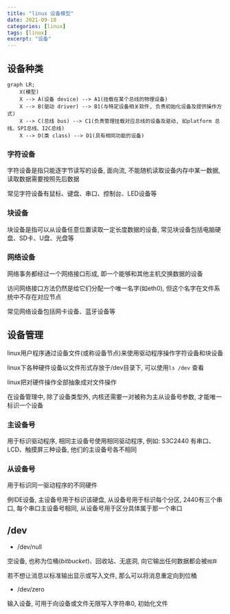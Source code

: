 ```yaml
---
title: "linux 设备模型"
date: 2021-09-10
categories: [linux]
tags: [linux]
excerpt: "设备"
---
```


## 设备种类

```mermaid
graph LR;
    X(模型)
    X --> A(设备 device) --> A1(挂载在某个总线的物理设备)
    X --> B(驱动 driver) --> B1(与特定设备相关软件, 负责初始化设备及提供操作方式)
    X --> C(总线 bus) --> C1(负责管理挂载对应总线的设备及驱动, 如platform 总线、SPI总线、I2C总线)
    X --> D(类 class) --> D1(具有相同功能的设备)
```

### 字符设备

字符设备是指只能逐字节读写的设备, 面向流, 不能随机读取设备内存中某一数据, 读取数据需要按照先后数据

常见字符设备有鼠标、键盘、串口、控制台、LED设备等

### 块设备

块设备是指可以从设备任意位置读取一定长度数据的设备, 常见块设备包括电脑硬盘、SD卡、U盘、光盘等

### 网络设备

网络事务都经过一个网络接口形成, 即一个能够和其他主机交换数据的设备

访问网络接口方法仍然是给它们分配一个唯一名字(如eth0), 但这个名字在文件系统中不存在对应节点

常见网络设备包括网卡设备、蓝牙设备等

## 设备管理

linux用户程序通过设备文件(或称设备节点)来使用驱动程序操作字符设备和块设备

linux下各种硬件设备以文件形式存放于/dev目录下, 可以使用`ls /dev` 查看

linux把对硬件操作全部抽象成对文件操作

在设备管理中, 除了设备类型外, 内核还需要一对被称为主从设备号参数, 才能唯一标识一个设备

### 主设备号

用于标识驱动程序, 相同主设备号使用相同驱动程序, 例如: S3C2440 有串口、LCD、触摸屏三种设备, 他们的主设备号各不相同

### 从设备号

用于标识同一驱动程序的不同硬件

例IDE设备, 主设备号用于标识该硬盘, 从设备号用于标识每个分区, 2440有三个串口, 每个串口主设备号相同, 从设备号用于区分具体属于那一个串口

## /dev

- /dev/null

空设备, 也称为位桶($bit bucket$)、回收站、无底洞, 向它输出任何数据都会被`抛弃`

若不想让消息以标准输出显示或写入文件, 那么可以将消息重定向到位桶

- /dev/zero

输入设备, 可用于向设备或文件无限写入字符串0, 初始化文件
